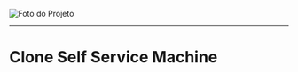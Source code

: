 

![Foto do Projeto](https://github.com/victorsantanna/projeto.vue/blob/main/Project%201%20-%20Self%20Service%20Machine%20-%20Initial/img/Captura%20de%20tela%202024-03-25%20135616.png)
___
# Clone Self Service Machine
